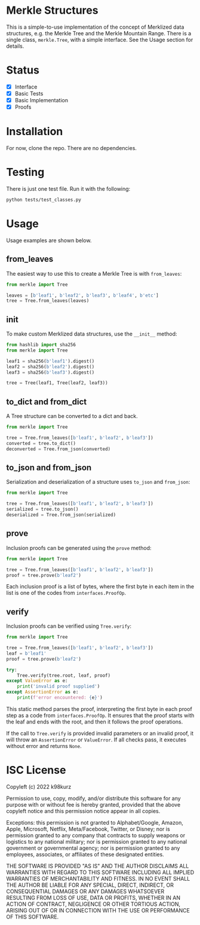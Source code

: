# Merkle Structures

This is a simple-to-use implementation of the concept of Merklized data
structures, e.g. the Merkle Tree and the Merkle Mountain Range. There is a
single class, `merkle.Tree`, with a simple interface. See the Usage section for
details.

# Status

- [x] Interface
- [x] Basic Tests
- [x] Basic Implementation
- [x] Proofs

# Installation

For now, clone the repo. There are no dependencies.

# Testing

There is just one test file. Run it with the following:

```bash
python tests/test_classes.py
```

# Usage

Usage examples are shown below.

## from_leaves

The easiest way to use this to create a Merkle Tree is with `from_leaves`:

```py
from merkle import Tree

leaves = [b'leaf1', b'leaf2', b'leaf3', b'leaf4', b'etc']
tree = Tree.from_leaves(leaves)
```

## __init__

To make custom Merklized data structures, use the `__init__` method:

```py
from hashlib import sha256
from merkle import Tree

leaf1 = sha256(b'leaf1').digest()
leaf2 = sha256(b'leaf2').digest()
leaf3 = sha256(b'leaf3').digest()

tree = Tree(leaf1, Tree(leaf2, leaf3))
```

## to_dict and from_dict

A Tree structure can be converted to a dict and back.

```py
from merkle import Tree

tree = Tree.from_leaves([b'leaf1', b'leaf2', b'leaf3'])
converted = tree.to_dict()
deconverted = Tree.from_json(converted)
```

## to_json and from_json

Serialization and deserialization of a structure uses `to_json` and `from_json`:

```py
from merkle import Tree

tree = Tree.from_leaves([b'leaf1', b'leaf2', b'leaf3'])
serialized = tree.to_json()
deserialized = Tree.from_json(serialized)
```

## prove

Inclusion proofs can be generated using the `prove` method:

```py
from merkle import Tree

tree = Tree.from_leaves([b'leaf1', b'leaf2', b'leaf3'])
proof = tree.prove(b'leaf2')
```

Each inclusion proof is a list of bytes, where the first byte in each item in
the list is one of the codes from `interfaces.ProofOp`.

## verify

Inclusion proofs can be verified using `Tree.verify`:

```py
from merkle import Tree

tree = Tree.from_leaves([b'leaf1', b'leaf2', b'leaf3'])
leaf = b'leaf1'
proof = tree.prove(b'leaf2')

try:
    Tree.verify(tree.root, leaf, proof)
except ValueError as e:
    print('invalid proof supplied')
except AssertionError as e:
    print(f'error encountered: {e}')
```

This static method parses the proof, interpreting the first byte in each proof
step as a code from `interfaces.ProofOp`. It ensures that the proof starts with
the leaf and ends with the root, and then it follows the proof operations.

If the call to `Tree.verify` is provided invalid parameters or an invalid proof,
it will throw an `AssertionError` or `ValueError`. If all checks pass, it
executes without error and returns `None`.


# ISC License

Copyleft (c) 2022 k98kurz

Permission to use, copy, modify, and/or distribute this software
for any purpose with or without fee is hereby granted, provided
that the above copyleft notice and this permission notice appear in
all copies.

Exceptions: this permission is not granted to Alphabet/Google, Amazon,
Apple, Microsoft, Netflix, Meta/Facebook, Twitter, or Disney; nor is
permission granted to any company that contracts to supply weapons or
logistics to any national military; nor is permission granted to any
national government or governmental agency; nor is permission granted to
any employees, associates, or affiliates of these designated entities.

THE SOFTWARE IS PROVIDED "AS IS" AND THE AUTHOR DISCLAIMS ALL
WARRANTIES WITH REGARD TO THIS SOFTWARE INCLUDING ALL IMPLIED
WARRANTIES OF MERCHANTABILITY AND FITNESS. IN NO EVENT SHALL THE
AUTHOR BE LIABLE FOR ANY SPECIAL, DIRECT, INDIRECT, OR
CONSEQUENTIAL DAMAGES OR ANY DAMAGES WHATSOEVER RESULTING FROM LOSS
OF USE, DATA OR PROFITS, WHETHER IN AN ACTION OF CONTRACT,
NEGLIGENCE OR OTHER TORTIOUS ACTION, ARISING OUT OF OR IN
CONNECTION WITH THE USE OR PERFORMANCE OF THIS SOFTWARE.
